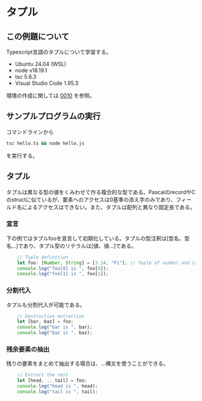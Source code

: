 # タプル
## この例題について

Typescript言語のタプルについて学習する。
- Ubuntu 24.04 (WSL)
- node v18.19.1
- tsc 5.6.3
- Visual Studio Code 1.95.3

環境の作成に関しては [0010](../0010_install_nodejs/README.md) を参照。
## サンプルプログラムの実行
コマンドラインから
```sh
tsc hello.ts && node hello.js
```
を実行する。
## タプル
タプルは異なる型の値をくみわせて作る複合的な型である。PascalのrecordやCのstructに似ているが、要素へのアクセスは0基準の添え字のみであり、フィールド名によるアクセスはできない。また、タプルは配列と異なり固定長である。
### 宣言
下の例ではタプルfooを宣言して初期化している。タプルの型注釈は[型名、型名…]であり、タプル型のリテラルは[値、値…]である。
```ts
    // Tuple definition 
    let foo: [Number, String] = [3.14, "Pi"]; // Tuple of number and string. 
    console.log("foo[0] is ", foo[0]);
    console.log("foo[1] is ", foo[1]);
```
### 分割代入
タプルも分割代入が可能である。
```ts
    // Destructive extraction
    let [bar, baz] = foo;
    console.log("bar is ", bar);
    console.log("baz is ", baz);

```
### 残余要素の抽出
残りの要素をまとめて抽出する場合は、...構文を使うことができる。
```ts
    // Extract the rest
    let [head, ...tail] = foo;
    console.log("head is ", head);
    console.log("tail is ", tail);

```
